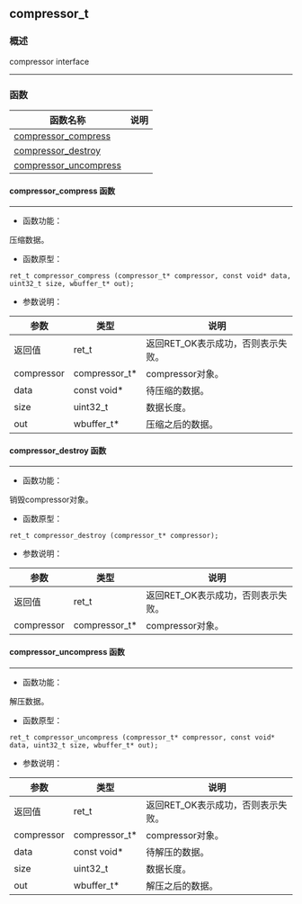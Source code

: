 ## compressor\_t
### 概述

 compressor interface



----------------------------------
### 函数
<p id="compressor_t_methods">

| 函数名称 | 说明 | 
| -------- | ------------ | 
| <a href="#compressor_t_compressor_compress">compressor\_compress</a> |  |
| <a href="#compressor_t_compressor_destroy">compressor\_destroy</a> |  |
| <a href="#compressor_t_compressor_uncompress">compressor\_uncompress</a> |  |
#### compressor\_compress 函数
-----------------------

* 函数功能：

> <p id="compressor_t_compressor_compress">
 压缩数据。






* 函数原型：

```
ret_t compressor_compress (compressor_t* compressor, const void* data, uint32_t size, wbuffer_t* out);
```

* 参数说明：

| 参数 | 类型 | 说明 |
| -------- | ----- | --------- |
| 返回值 | ret\_t | 返回RET\_OK表示成功，否则表示失败。 |
| compressor | compressor\_t* | compressor对象。 |
| data | const void* | 待压缩的数据。 |
| size | uint32\_t | 数据长度。 |
| out | wbuffer\_t* | 压缩之后的数据。 |
#### compressor\_destroy 函数
-----------------------

* 函数功能：

> <p id="compressor_t_compressor_destroy">
 销毁compressor对象。






* 函数原型：

```
ret_t compressor_destroy (compressor_t* compressor);
```

* 参数说明：

| 参数 | 类型 | 说明 |
| -------- | ----- | --------- |
| 返回值 | ret\_t | 返回RET\_OK表示成功，否则表示失败。 |
| compressor | compressor\_t* | compressor对象。 |
#### compressor\_uncompress 函数
-----------------------

* 函数功能：

> <p id="compressor_t_compressor_uncompress">
 解压数据。






* 函数原型：

```
ret_t compressor_uncompress (compressor_t* compressor, const void* data, uint32_t size, wbuffer_t* out);
```

* 参数说明：

| 参数 | 类型 | 说明 |
| -------- | ----- | --------- |
| 返回值 | ret\_t | 返回RET\_OK表示成功，否则表示失败。 |
| compressor | compressor\_t* | compressor对象。 |
| data | const void* | 待解压的数据。 |
| size | uint32\_t | 数据长度。 |
| out | wbuffer\_t* | 解压之后的数据。 |
